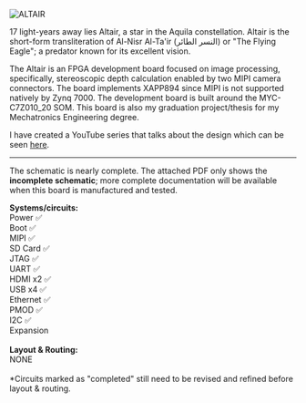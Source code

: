 ![ALTAIR](https://github.com/user-attachments/assets/b61b74c0-defb-4e71-bc80-f6e173e74274)

17 light-years away lies Altair, a star in the Aquila constellation. Altair is the short-form transliteration of Al-Nisr Al-Ta'ir (النسر الطائر) or "The Flying Eagle"; a predator known for its excellent vision.

The Altair is an FPGA development board focused on image processing, specifically, stereoscopic depth calculation enabled by two MIPI camera connectors. The board implements XAPP894 since MIPI is not supported natively by Zynq 7000. The development board is built around the MYC-C7Z010_20 SOM. This board is also my graduation project/thesis for my Mechatronics Engineering degree.

I have created a YouTube series that talks about the design which can be seen [here](https://www.youtube.com/@hasanthesyrian_).

---

The schematic is nearly complete. The attached PDF only shows the **incomplete schematic**; more complete documentation will be available when this board is manufactured and tested.

**Systems/circuits:**<br />
Power ✅ <br />
Boot ✅ <br />
MIPI ✅ <br />
SD Card ✅ <br />
JTAG ✅ <br />
UART ✅ <br />
HDMI x2 ✅ <br />
USB x4 ✅ <br />
Ethernet ✅ <br /> 
PMOD ✅ <br />
I2C ✅ <br /> 
Expansion <br />
<br />
**Layout & Routing:** <br />
NONE<br />
<br />
*Circuits marked as "completed" still need to be revised and refined before layout & routing.

